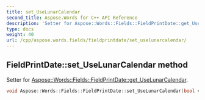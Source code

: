 ```yaml
---
title: set_UseLunarCalendar
second_title: Aspose.Words for C++ API Reference
description: 'Setter for Aspose::Words::Fields::FieldPrintDate::get_UseLunarCalendar.'
type: docs
weight: 40
url: /cpp/aspose.words.fields/fieldprintdate/set_uselunarcalendar/
---
```

## FieldPrintDate::set_UseLunarCalendar method


Setter for [Aspose::Words::Fields::FieldPrintDate::get_UseLunarCalendar](../get_uselunarcalendar/).

```cpp
void Aspose::Words::Fields::FieldPrintDate::set_UseLunarCalendar(bool value)
```


